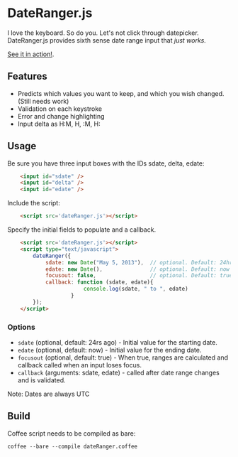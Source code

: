 # DateRanger.js
I love the keyboard. So do you. Let's not click through datepicker. DateRanger.js provides sixth sense date range input that *just works.*

[See it in action!](http://jhaubrich.github.io/DateRanger.js/).

## Features
- Predicts which values you want to keep, and which you wish changed. (Still needs work)
- Validation on each keystroke
- Error and change highlighting
- Input delta as H:M, H, :M, H:

## Usage
Be sure you have three input boxes with the IDs sdate, delta, edate:
``` html
    <input id="sdate" />
    <input id="delta" />
    <input id="edate" />
```
Include the script:
``` html
    <script src='dateRanger.js'></script>
```
Specify the initial fields to populate and a callback.
``` html
    <script src='dateRanger.js'></script>
    <script type="text/javascript">
        dateRanger({
            sdate: new Date("May 5, 2013"),  // optional. Default: 24hrs ago
            edate: new Date(),               // optional. Default: now
            focusout: false,                 // optional. Default: true
            callback: function (sdate, edate){
                        console.log(sdate, " to ", edate)
                    }
        });
    </script>
```
### Options
- `sdate` (optional, default: 24rs ago) - Initial value for the starting date.
- `edate` (optional, default: now) - Initial value for the ending date.
- `focusout` (optional, default: true) - When true, ranges are calculated and callback called when an input loses focus.
- `callback` (arguments: sdate, edate) - called after date range changes and is validated.

Note: Dates are always UTC

## Build
Coffee script needs to be compiled as bare:

    coffee --bare --compile dateRanger.coffee


